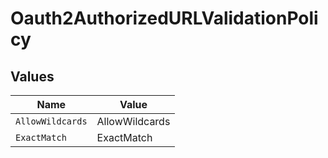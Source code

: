 # Oauth2AuthorizedURLValidationPolicy


## Values

| Name             | Value            |
| ---------------- | ---------------- |
| `AllowWildcards` | AllowWildcards   |
| `ExactMatch`     | ExactMatch       |